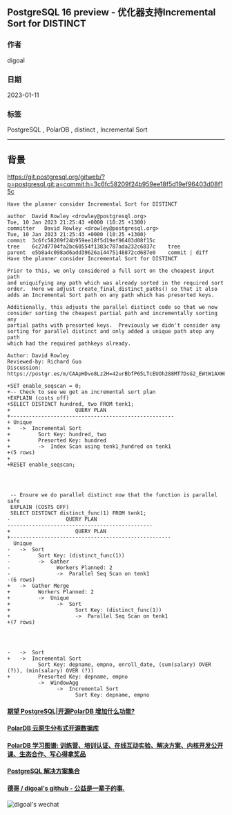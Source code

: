 ## PostgreSQL 16 preview - 优化器支持Incremental Sort for DISTINCT  
      
### 作者      
digoal      
      
### 日期      
2023-01-11      
      
### 标签      
PostgreSQL , PolarDB , distinct , Incremental Sort  
      
----      
      
## 背景      
https://git.postgresql.org/gitweb/?p=postgresql.git;a=commit;h=3c6fc58209f24b959ee18f5d19ef96403d08f15c  
  
```  
Have the planner consider Incremental Sort for DISTINCT   
  
author	David Rowley <drowley@postgresql.org>	  
Tue, 10 Jan 2023 21:25:43 +0000 (10:25 +1300)  
committer	David Rowley <drowley@postgresql.org>	  
Tue, 10 Jan 2023 21:25:43 +0000 (10:25 +1300)  
commit	3c6fc58209f24b959ee18f5d19ef96403d08f15c  
tree	6c27d7704fa2bc60554f1383c787ada232c6837c	tree  
parent	e5b8a4c098ad6add39626a14475148872cd687e0	commit | diff  
Have the planner consider Incremental Sort for DISTINCT  
  
Prior to this, we only considered a full sort on the cheapest input path  
and uniquifying any path which was already sorted in the required sort  
order.  Here we adjust create_final_distinct_paths() so that it also  
adds an Incremental Sort path on any path which has presorted keys.  
  
Additionally, this adjusts the parallel distinct code so that we now  
consider sorting the cheapest partial path and incrementally sorting any  
partial paths with presorted keys.  Previously we didn't consider any  
sorting for parallel distinct and only added a unique path atop any path  
which had the required pathkeys already.  
  
Author: David Rowley  
Reviewed-by: Richard Guo  
Discussion: https://postgr.es/m/CAApHDvo8Lz2H=42urBbfP65LTcEUOh288MT7DsG2_EWtW1AXHQ@mail.gmail.com  
```  
  
  
```  
+SET enable_seqscan = 0;  
+-- Check to see we get an incremental sort plan  
+EXPLAIN (costs off)  
+SELECT DISTINCT hundred, two FROM tenk1;  
+                     QUERY PLAN                        
+-----------------------------------------------------  
+ Unique  
+   ->  Incremental Sort  
+         Sort Key: hundred, two  
+         Presorted Key: hundred  
+         ->  Index Scan using tenk1_hundred on tenk1  
+(5 rows)  
+  
+RESET enable_seqscan;  
  
  
  
  
 -- Ensure we do parallel distinct now that the function is parallel safe  
 EXPLAIN (COSTS OFF)  
 SELECT DISTINCT distinct_func(1) FROM tenk1;  
-                  QUERY PLAN                    
-----------------------------------------------  
+                     QUERY PLAN                       
+----------------------------------------------------  
  Unique  
-   ->  Sort  
-         Sort Key: (distinct_func(1))  
-         ->  Gather  
-               Workers Planned: 2  
-               ->  Parallel Seq Scan on tenk1  
-(6 rows)  
+   ->  Gather Merge  
+         Workers Planned: 2  
+         ->  Unique  
+               ->  Sort  
+                     Sort Key: (distinct_func(1))  
+                     ->  Parallel Seq Scan on tenk1  
+(7 rows)  
  
  
  
  
-   ->  Sort  
+   ->  Incremental Sort  
          Sort Key: depname, empno, enroll_date, (sum(salary) OVER (?)), (min(salary) OVER (?))  
+         Presorted Key: depname, empno  
          ->  WindowAgg  
                ->  Incremental Sort  
                      Sort Key: depname, empno  
```  
  
    
  
#### [期望 PostgreSQL|开源PolarDB 增加什么功能?](https://github.com/digoal/blog/issues/76 "269ac3d1c492e938c0191101c7238216")
  
  
#### [PolarDB 云原生分布式开源数据库](https://github.com/ApsaraDB "57258f76c37864c6e6d23383d05714ea")
  
  
#### [PolarDB 学习图谱: 训练营、培训认证、在线互动实验、解决方案、内核开发公开课、生态合作、写心得拿奖品](https://www.aliyun.com/database/openpolardb/activity "8642f60e04ed0c814bf9cb9677976bd4")
  
  
#### [PostgreSQL 解决方案集合](../201706/20170601_02.md "40cff096e9ed7122c512b35d8561d9c8")
  
  
#### [德哥 / digoal's github - 公益是一辈子的事.](https://github.com/digoal/blog/blob/master/README.md "22709685feb7cab07d30f30387f0a9ae")
  
  
![digoal's wechat](../pic/digoal_weixin.jpg "f7ad92eeba24523fd47a6e1a0e691b59")
  
